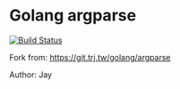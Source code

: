 # Golang argparse

[![Build Status](https://ci.trj.tw/api/badges/golang/argparse/status.svg)](https://ci.trj.tw/golang/argparse)

Fork from: https://git.trj.tw/golang/argparse

Author: Jay